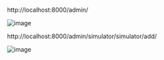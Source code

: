http://localhost:8000/admin/

![image](https://github.com/user-attachments/assets/0d2a0d44-49eb-4266-9c2f-cdbf4da8fe0c)

http://localhost:8000/admin/simulator/simulator/add/

![image](https://github.com/user-attachments/assets/98e6cacd-ae00-434f-917b-08545ce309a8)

